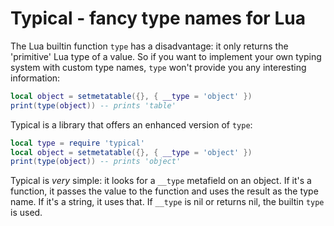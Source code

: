# Typical - fancy type names for Lua

The Lua builtin function `type` has a disadvantage: it only returns the 'primitive'
Lua type of a value.  So if you want to implement your own typing system with custom
type names, `type` won't provide you any interesting information:

```lua
local object = setmetatable({}, { __type = 'object' })
print(type(object)) -- prints 'table'
```

Typical is a library that offers an enhanced version of `type`:

```lua
local type = require 'typical'
local object = setmetatable({}, { __type = 'object' })
print(type(object)) -- prints 'object'
```

Typical is *very* simple: it looks for a `__type` metafield on an object.
If it's a function, it passes the value to the function and uses the result
as the type name.  If it's a string, it uses that.  If `__type` is nil
or returns nil, the builtin `type` is used.
